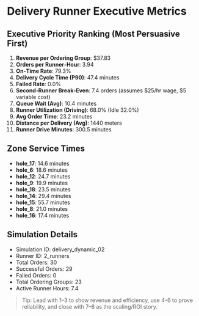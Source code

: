 # Delivery Runner Executive Metrics

## Executive Priority Ranking (Most Persuasive First)
1. **Revenue per Ordering Group**: $37.83
2. **Orders per Runner‑Hour**: 3.94
3. **On‑Time Rate**: 79.3%
4. **Delivery Cycle Time (P90)**: 47.4 minutes
5. **Failed Rate**: 0.0%
6. **Second‑Runner Break‑Even**: 7.4 orders (assumes $25/hr wage, $5 variable cost)
7. **Queue Wait (Avg)**: 10.4 minutes
8. **Runner Utilization (Driving)**: 68.0% (Idle 32.0%)
9. **Avg Order Time**: 23.2 minutes
10. **Distance per Delivery (Avg)**: 1440 meters
11. **Runner Drive Minutes**: 300.5 minutes

## Zone Service Times
- **hole_17**: 14.6 minutes
- **hole_6**: 18.6 minutes
- **hole_12**: 24.7 minutes
- **hole_9**: 19.9 minutes
- **hole_18**: 23.5 minutes
- **hole_14**: 29.4 minutes
- **hole_15**: 55.7 minutes
- **hole_8**: 21.0 minutes
- **hole_16**: 17.4 minutes


## Simulation Details
- Simulation ID: delivery_dynamic_02
- Runner ID: 2_runners
- Total Orders: 30
- Successful Orders: 29
- Failed Orders: 0
- Total Ordering Groups: 23
- Active Runner Hours: 7.4

> Tip: Lead with 1–3 to show revenue and efficiency, use 4–6 to prove reliability, and close with 7–8 as the scaling/ROI story.

